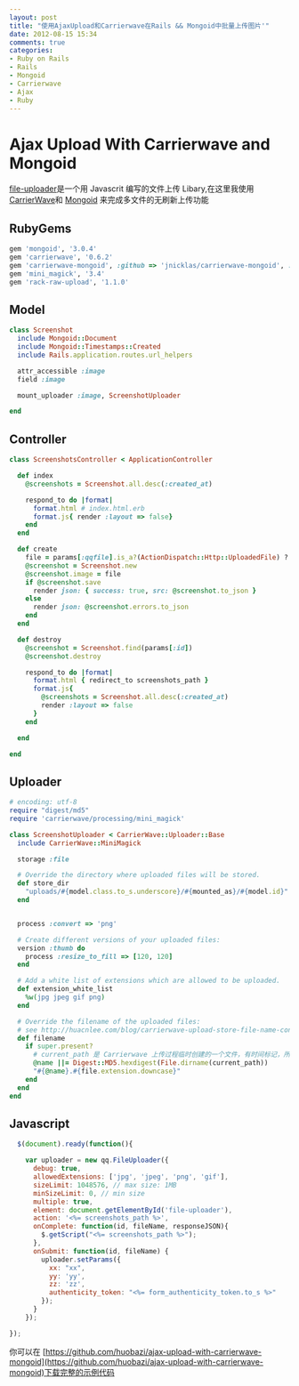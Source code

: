 ```yaml
---
layout: post
title: "使用AjaxUpload和Carrierwave在Rails && Mongoid中批量上传图片'"
date: 2012-08-15 15:34
comments: true
categories: 
- Ruby on Rails
- Rails
- Mongoid
- Carrierwave
- Ajax
- Ruby
---
```


# Ajax Upload With Carrierwave and Mongoid
[file-uploader](https://github.com/valums/file-uploader)是一个用 Javascrit 编写的文件上传 Libary,在这里我使用[CarrierWave](https://github.com/jnicklas/carrierwave)和 [Mongoid](https://github.com/mongoid/mongoid) 来完成多文件的无刷新上传功能

## RubyGems

```ruby
gem 'mongoid', '3.0.4'
gem 'carrierwave', '0.6.2'
gem 'carrierwave-mongoid', :github => 'jnicklas/carrierwave-mongoid', :branch => 'mongoid-3.0' 
gem 'mini_magick', '3.4'
gem 'rack-raw-upload', '1.1.0'
```

## Model 

```ruby
class Screenshot
  include Mongoid::Document
  include Mongoid::Timestamps::Created
  include Rails.application.routes.url_helpers

  attr_accessible :image 
  field :image 

  mount_uploader :image, ScreenshotUploader 

end
```
<!--more-->

## Controller

```ruby
class ScreenshotsController < ApplicationController

  def index
    @screenshots = Screenshot.all.desc(:created_at)

    respond_to do |format|
      format.html # index.html.erb    
      format.js{ render :layout => false}
    end
  end

  def create
    file = params[:qqfile].is_a?(ActionDispatch::Http::UploadedFile) ? params[:qqfile] : params[:file]
    @screenshot = Screenshot.new
    @screenshot.image = file
    if @screenshot.save
      render json: { success: true, src: @screenshot.to_json }
    else
      render json: @screenshot.errors.to_json
    end
  end

  def destroy
    @screenshot = Screenshot.find(params[:id])
    @screenshot.destroy

    respond_to do |format|
      format.html { redirect_to screenshots_path }
      format.js{ 
        @screenshots = Screenshot.all.desc(:created_at)
        render :layout => false
      }
    end

  end

end
```

## Uploader

```ruby
# encoding: utf-8
require "digest/md5"
require 'carrierwave/processing/mini_magick'

class ScreenshotUploader < CarrierWave::Uploader::Base
  include CarrierWave::MiniMagick

  storage :file

  # Override the directory where uploaded files will be stored.
  def store_dir
    "uploads/#{model.class.to_s.underscore}/#{mounted_as}/#{model.id}"
  end


  process :convert => 'png'

  # Create different versions of your uploaded files:
  version :thumb do
    process :resize_to_fill => [120, 120]
  end

  # Add a white list of extensions which are allowed to be uploaded.
  def extension_white_list
    %w(jpg jpeg gif png)
  end

  # Override the filename of the uploaded files:
  # see http://huacnlee.com/blog/carrierwave-upload-store-file-name-config/
  def filename
    if super.present?
      # current_path 是 Carrierwave 上传过程临时创建的一个文件，有时间标记，所以它将是唯一的
      @name ||= Digest::MD5.hexdigest(File.dirname(current_path))
      "#{@name}.#{file.extension.downcase}"
    end
  end
end
```

## Javascript

```javascript
  $(document).ready(function(){

    var uploader = new qq.FileUploader({
      debug: true,
      allowedExtensions: ['jpg', 'jpeg', 'png', 'gif'],
      sizeLimit: 1048576, // max size: 1MB
      minSizeLimit: 0, // min size
      multiple: true,
      element: document.getElementById('file-uploader'),
      action: '<%= screenshots_path %>',
      onComplete: function(id, fileName, responseJSON){
        $.getScript("<%= screenshots_path %>");
      },
      onSubmit: function(id, fileName) {
        uploader.setParams({
          xx: "xx",
          yy: 'yy',
          zz: 'zz',       
          authenticity_token: "<%= form_authenticity_token.to_s %>"
        });
      }
    });

});
```
你可以在 [https://github.com/huobazi/ajax-upload-with-carrierwave-mongoid](https://github.com/huobazi/ajax-upload-with-carrierwave-mongoid)下载完整的示例代码
